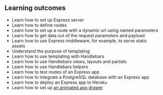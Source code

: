 ## Learning outcomes

- Learn how to set up Express server
- Learn how to define routes
- Learn how to set up a route with a dynamic url using named parameters
- Learn how to get data out of the request parameters and payload
- Learn how to use Express middleware, for example, to serve static assets
- Understand the purpose of templating
- Learn how to use templating with Handlebars
- Learn how to use Handlebars views, layouts and partials
- Learn how to use Handlebars helpers
- Learn how to test routes of an Express app
- Learn how to integrate a PostgreSQL database with an Express app
- Learn how to deploy an Express app to Heroku
- Learn how to set up [an animated app drawer](http://www.material-ui.com/#/components/drawer)
